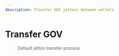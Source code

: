 ```yaml
---
description: Transfer GOV jettons between wallets
---
```


# Transfer GOV

> Default jetton transfer process
